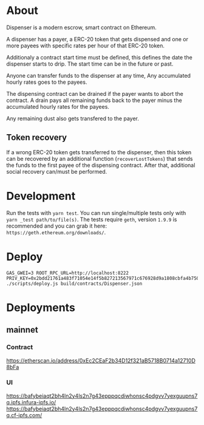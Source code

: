 # About

Dispenser is a modern escrow, smart contract on Ethereum.

A dispenser has a payer, a ERC-20 token that gets dispensed and one or more payees with specific rates per hour of that ERC-20 token.

Additionaly a contract start time must be defined, this defines the date the dispenser starts to drip. The start time can be in the future or past.

Anyone can transfer funds to the dispenser at any time, Any accumulated hourly rates goes to the payees.

The dispensing contract can be drained if the payer wants to abort the contract. A drain pays all remaining funds back to the payer minus the accumulated hourly rates for the payees.

Any remaining dust also gets transfered to the payer.

## Token recovery

If a wrong ERC-20 token gets transferred to the dispenser, then this token can be recovered by an additional function (`recoverLostTokens`) that sends the funds to the first payee of the dispensing contract. After that, additional social recovery can/must be performed.

# Development

Run the tests with `yarn test`.
You can run single/multiple tests only with `yarn _test path/to/file(s)`.
The tests require `geth`, version `1.9.9` is recommended and you can grab it here: `https://geth.ethereum.org/downloads/`.


# Deploy

```
GAS_GWEI=3 ROOT_RPC_URL=http://localhost:8222 PRIV_KEY=0x2bdd21761a483f71054e14f5b827213567971c676928d9a1808cbfa4b7501200 ./scripts/deploy.js build/contracts/Dispenser.json
```

# Deployments
## mainnet
### Contract
https://etherscan.io/address/0xEc2CEaF2b34D12f321aB5718B0714a12710D8bFa
### UI
https://bafybeiaqt2bh4ln2y4ls2n7g43epppqcdiwhonsc4pdgvv7yexguupns7q.ipfs.infura-ipfs.io/
https://bafybeiaqt2bh4ln2y4ls2n7g43epppqcdiwhonsc4pdgvv7yexguupns7q.cf-ipfs.com/
